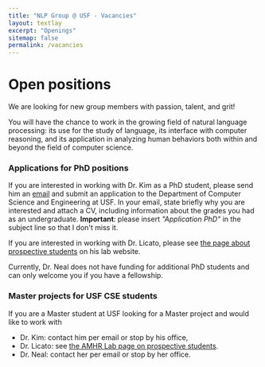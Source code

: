 ```yaml
---
title: "NLP Group @ USF - Vacancies"
layout: textlay
excerpt: "Openings"
sitemap: false
permalink: /vacancies
---
```


# Open positions

We are looking for new group members with passion, talent, and grit!

You will have the chance to work in the growing field of natural language processing: its use for the study of language, its interface with computer reasoning, and its application in analyzing human behaviors both within and beyond the field of computer science. 

### Applications for PhD positions
If you are interested in working with Dr. Kim as a PhD student, please send him an [email](mailto:genekim@usf.edu) and submit an application to the Department of Computer Science and Engineering at USF. In your email, state briefly why you are interested and attach a CV, including information about the grades you had as an undergraduate. **Important**: please insert _"Application PhD"_ in the subject line so that I don't miss it.

If you are interested in working with Dr. Licato, please see [the page about prospective students](https://sites.google.com/view/amhr/people/prospective-students) on his lab website.

Currently, Dr. Neal does not have funding for additional PhD students and can only welcome you if you have a fellowship.

### Master projects for USF CSE students
If you are a Master student at USF looking for a Master project and would like to work with
- Dr. Kim: contact him per email or stop by his office,
- Dr. Licato: see [the AMHR Lab page on prospective students](https://sites.google.com/view/amhr/people/prospective-students). 
- Dr. Neal: contact her per email or stop by her office.

